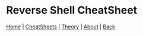 # Reverse Shell CheatSheet
[Home](../index.md) | [CheatSheets](../cheatsheets.md) | [Theory](../theory.md) | [About](../about.md) | [Back](../cheatsheets.md)
